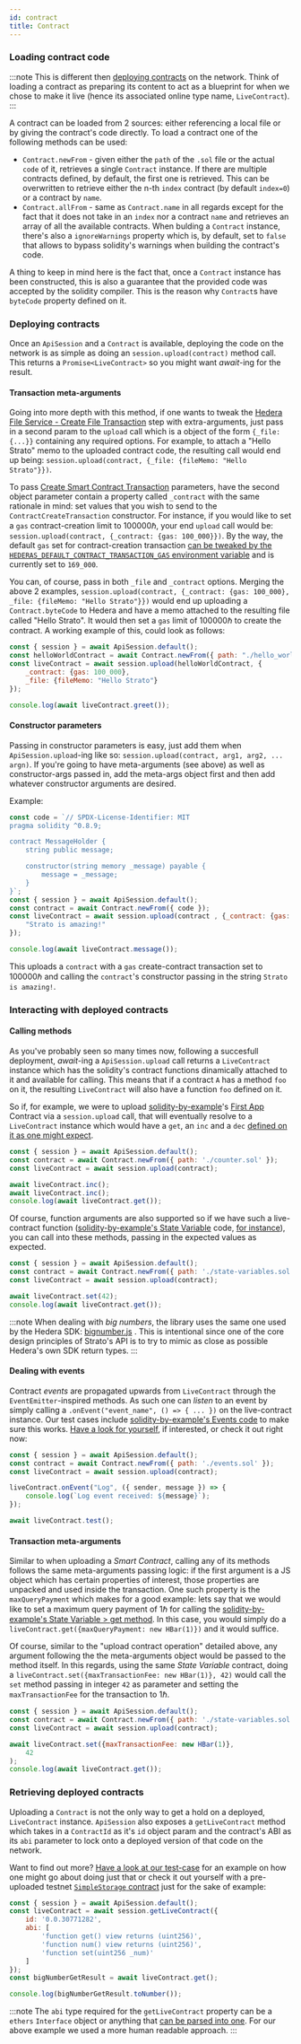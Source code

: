 ```yaml
---
id: contract
title: Contract
---
```


### Loading contract code
:::note
This is different then [deploying contracts](#deploying-contracts) on the network. Think of loading a contract as preparing its content to act as a blueprint for when we chose to make it live (hence its associated online type name, `LiveContract`). 
:::

A contract can be loaded from 2 sources: either referencing a local file or by giving the contract's code directly. To load a contract one of the following methods can be used:
- `Contract.newFrom` - given either the `path` of the `.sol` file or the actual `code` of it, retrieves a single `Contract` instance. If there are multiple contracts defined, by default, the first one is retrieved. This can be overwritten to retrieve either the n-th `index` contract (by default `index=0`) or a contract by `name`.
- `Contract.allFrom` - same as `Contract.name` in all regards except for the fact that it does not take in an `index` nor a contract `name` and retrieves an array of all the available contracts.
When bulding a `Contract` instance, there's also a `ignoreWarnings` property which is, by default, set to `false` that allows to bypass solidity's warnings when building the contract's code.

A thing to keep in mind here is the fact that, once a `Contract` instance has been constructed, this is also a guarantee that the provided code was accepted by the solidity compiler. This is the reason why `Contract`s have `byteCode` property defined on it.

### Deploying contracts
Once an `ApiSession` and a `Contract` is available, deploying the code on the network is as simple as doing an `session.upload(contract)` method call. This returns a `Promise<LiveContract>` so you might want _await_-ing for the result.

#### Transaction meta-arguments
Going into more depth with this method, if one wants to tweak the [Hedera File Service - Create File Transaction](https://docs.hedera.com/guides/docs/sdks/file-storage/create-a-file) step with extra-arguments, just pass in a second param to the `upload` call which is a object of the form `{_file: {...}}` containing any required options. For example, to attach a "Hello Strato" memo to the uploaded contract code, the resulting call would end up being: `session.upload(contract, {_file: {fileMemo: "Hello Strato"}})`. 

To pass [Create Smart Contract Transaction](https://docs.hedera.com/guides/docs/sdks/smart-contracts/create-a-smart-contract) parameters, have the second object parameter contain a property called `_contract` with the same rationale in mind: set values that you wish to send to the `ContractCreateTransaction` constructor. For instance, if you would like to set a `gas` contract-creation limit to 100000ℏ, your end `upload` call would be: `session.upload(contract, {_contract: {gas: 100_000}})`. By the way, the default `gas` set for contract-creation transaction [can be tweaked by the `HEDERAS_DEFAULT_CONTRACT_TRANSACTION_GAS` environment variable](../../configuration.md) and is currently set to `169_000`.

You can, of course, pass in both `_file` and `_contract` options. Merging the above 2 examples, `session.upload(contract, {_contract: {gas: 100_000}, _file: {fileMemo: "Hello Strato"}})` would end up uploading a `Contract.byteCode` to Hedera and have a memo attached to the resulting file called "Hello Strato". It would then set a `gas` limit of 100000ℏ to create the contract. A working example of this, could look as follows:

```js live
const { session } = await ApiSession.default();
const helloWorldContract = await Contract.newFrom({ path: "./hello_world.sol" });
const liveContract = await session.upload(helloWorldContract, {
    _contract: {gas: 100_000}, 
    _file: {fileMemo: "Hello Strato"}
});

console.log(await liveContract.greet());
```

#### Constructor parameters
Passing in constructor parameters is easy, just add them when `ApiSession.upload`-ing like so: `session.upload(contract, arg1, arg2, ... argn)`. If you're going to have meta-arguments (see above) as well as constructor-args passed in, add the meta-args object first and then add whatever constructor arguments are desired.

Example: 
```js live
const code = `// SPDX-License-Identifier: MIT
pragma solidity ^0.8.9;

contract MessageHolder {
    string public message;

    constructor(string memory _message) payable {
        message = _message;
    }
}`;
const { session } = await ApiSession.default();
const contract = await Contract.newFrom({ code });
const liveContract = await session.upload(contract , {_contract: {gas: 100_000}}, 
    "Strato is amazing!"
});

console.log(await liveContract.message());
```
This uploads a `contract` with a `gas` create-contract transaction set to 100000ℏ and calling the `contract`'s constructor passing in the string `Strato is amazing!`.

### Interacting with deployed contracts
#### Calling methods
As you've probably seen so many times now, following a succesfull deployment, _await_-ing a `ApiSession.upload` call returns a `LiveContract` instance which has the solidity's contract functions dinamically attached to it and available for calling. This means that if a contract `A` has a method `foo` on it, the resulting `LiveContract` will also have a function `foo` defined on it.

So if, for example, we were to upload [solidity-by-example](https://solidity-by-example.org/)'s [First App](https://solidity-by-example.org/first-app/) Contract via a `session.upload` call, that will eventually resolve to a `LiveContract` instance which would have a `get`, an `inc` and a `dec` [defined on it as one might expect](https://github.com/buidler-labs/hedera-strato-js/blob/90bc1075892844bc46bf6e3fd191817622ee675d/test/LiveContract.spec.ts#L87).

```js live
const { session } = await ApiSession.default();
const contract = await Contract.newFrom({ path: './counter.sol' });
const liveContract = await session.upload(contract);

await liveContract.inc();
await liveContract.inc();
console.log(await liveContract.get());
```

Of course, function arguments are also supported so if we have such a live-contract function ([solidity-by-example's State Variable](https://solidity-by-example.org/state-variables/) code, [for instance](https://github.com/buidler-labs/hedera-strato-js/blob/90bc1075892844bc46bf6e3fd191817622ee675d/test/LiveContract.spec.ts#L111)), you can call into these methods, passing in the expected values as expected.

```js live
const { session } = await ApiSession.default();
const contract = await Contract.newFrom({ path: './state-variables.sol' });
const liveContract = await session.upload(contract);

await liveContract.set(42);
console.log(await liveContract.get());
```

:::note
When dealing with _big numbers_, the library uses the same one used by the Hedera SDK: [bignumber.js](https://github.com/MikeMcl/bignumber.js/) . This is intentional since one of the core design principles of Strato's API is to try to mimic as close as possible Hedera's own SDK return types.
:::

#### Dealing with events
Contract _events_ are propagated upwards from `LiveContract` through the `EventEmitter`-inspired methods. As such one can _listen_ to an event by simply calling a `.onEvent("event_name", () => { ... })` on the live-contract instance. Our test cases include [solidity-by-example's Events code](https://solidity-by-example.org/events/) to make sure this works. [Have a look for yourself](https://github.com/buidler-labs/hedera-strato-js/blob/12300217a7d19abb5edc118e01295fdb18774d85/test/LiveContract.spec.ts#L210), if interested, or check it out right now:

```js live
const { session } = await ApiSession.default();
const contract = await Contract.newFrom({ path: './events.sol' });
const liveContract = await session.upload(contract);

liveContract.onEvent("Log", ({ sender, message }) => {
    console.log(`Log event received: ${message}`);
});

await liveContract.test();
```

#### Transaction meta-arguments
Similar to when uploading a _Smart Contract_, calling any of its methods follows the same meta-arguments passing logic: if the first argument is a JS object which has certain properties of interest, those properties are unpacked and used inside the transaction. One such property is the `maxQueryPayment` which makes for a good example: lets say that we would like to set a maximum query payment of 1ℏ for calling the [solidity-by-example's State Variable > get method](https://solidity-by-example.org/state-variables/). In this case, you would simply do a `liveContract.get({maxQueryPayment: new HBar(1)})` and it would suffice.

Of course, similar to the "upload contract operation" detailed above, any argument following the the meta-arguments object would be passed to the method itself. In this regards, using the same _State Variable_ contract, doing a `liveContract.set({maxTransactionFee: new HBar(1)}, 42)` would call the `set` method passing in integer `42` as parameter and setting the `maxTransactionFee` for the transaction to 1ℏ.

```js live
const { session } = await ApiSession.default();
const contract = await Contract.newFrom({ path: './state-variables.sol' });
const liveContract = await session.upload(contract);

await liveContract.set({maxTransactionFee: new HBar(1)}, 
    42
);
console.log(await liveContract.get());
```

### Retrieving deployed contracts
Uploading a `Contract` is not the only way to get a hold on a deployed, `LiveContract` instance. `ApiSession` also exposes a `getLiveContract` method which takes in a `ContractId` as it's `id` object param and the contract's ABI as its `abi` parameter to lock onto a deployed version of that code on the network. 

Want to find out more? [Have a look at our test-case](https://github.com/buidler-labs/hedera-strato-js/blob/90bc1075892844bc46bf6e3fd191817622ee675d/test/LiveContract.spec.ts#L31) for an example on how one might go about doing just that or check it out yourself with a pre-uploaded testnet [`SimpleStorage` contract](https://solidity-by-example.org/state-variables/) just for the sake of example:

```js live
const { session } = await ApiSession.default();
const liveContract = await session.getLiveContract({ 
    id: '0.0.30771282', 
    abi: [ 
        'function get() view returns (uint256)',
        'function num() view returns (uint256)',
        'function set(uint256 _num)' 
    ] 
});
const bigNumberGetResult = await liveContract.get();

console.log(bigNumberGetResult.toNumber());
```
:::note
The `abi` type required for the `getLiveContract` property can be a `ethers` `Interface` object or anything that [can be parsed into one](https://docs.ethers.io/v5/api/utils/abi/interface/#Interface--creating). For our above example we used a more human readable approach.
:::
